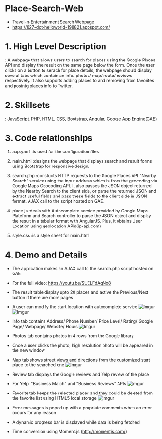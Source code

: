 # Place-Search-Web
- Travel-n-Entertainment Search Webpage
- https://827-dot-helloworld-198821.appspot.com/

# 1. High Level Description
: A webpage that allows users to search for places using the Google Places API and display the result on the same page below the form. Once the user clicks on a button to serach for place details, the webpage should display several tabs which contain an info/ photos/ map/ route/ reviews respectively. It also supports adding places to and removing from favorites and posintg places info to Twitter. 
   
   
# 2. Skillsets
: JavaScript, PHP, HTML, CSS, Bootstrap, Angular, Google App Engine(GAE)
   
   
# 3. Code relationships
1) app.yaml
:is used for the configuration files

2) main.html
:designs the webpage that displays search and result forms using Bootstrap for responsive design.

3) search.php
:constucts HTTP requests to the Google Places API "Nearby Search" service using the input address which is from                the geocoding via Google Maps Geocoding API. It also passes the JSON object returned by the Nearby Search to                  the client side, or parse the returned JSON and extract useful fields and pass these fields to the client side                in JSON format. AJAX call to the script hosted on GAE. 

4) place.js
:deals with Autocomplete service provided by Google Maps Plateform and Search controller to parse the JSON                      object and display the result in a tabular format with AngularJS. Plus, it obtains User Location using                        geolocation APIs(ip-api.com)

5) style.css
:is a style sheet for main.html


# 4. Demo and Details
- The application makes an AJAX call to the search.php script hosted on GAE
- For the full video: <a href="https://youtu.be/SUELFdAqNx8" target="_blank">https://youtu.be/SUELFdAqNx8</a>

- The result table display upto 20 places and active the Previous/Next button if there are more pages
- A user can modify the start location with autocomplete service
![Imgur](https://i.imgur.com/tibQ45w.gif)
![Imgur](https://i.imgur.com/2U4mss5.gif)

- Info tab contains Address/ Phone Number/ Price Level/ Rating/ Google Page/ Webpage/ Website/ Hours
![Imgur](https://i.imgur.com/JSp3HtC.gif)


- Photos tab contains photos in 4 rows from the Google library
- Once a user clicks the photo, high resolution photo will be appeared in the new window
- Map tab shows street views and directions from the customized start place to the searched one
![Imgur](https://i.imgur.com/Z4Eiigw.gif)


- Review tab displays the Google reviews and Yelp review of the place
- For Yelp, "Business Match" and "Business Reviews" APIs
![Imgur](https://i.imgur.com/UZB9FUG.gif)


- Favorite tab keeps the selected places and they could be deleted from the favorite list using HTML5 local storage 
![Imgur](https://i.imgur.com/1WaefG6.gif)


- Error messages is poped up with a propriate comments when an error occurs for any reason
- A dynamic progress bar is displayed while data is being fetched
- Time conversion using Moment.js (http://momentjs.com/)

